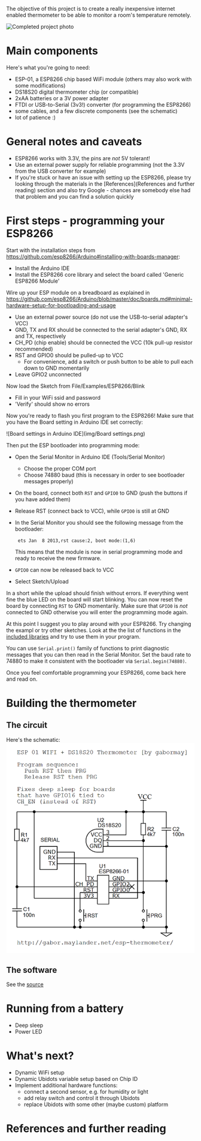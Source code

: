 The objective of this project is to create a really inexpensive internet enabled thermometer to be able to monitor a room's temperature remotely.

  ![Completed project photo](img/final.jpg)
  
# Main components
Here's what you're going to need:
- ESP-01, a ESP8266 chip based WiFi module (others may also work with some modifications)
- DS18S20 digital thermometer chip (or compatible)
- 2xAA batteries or a 3V power adapter
- FTDI or USB-to-Serial (3v3!) converter (for programming the ESP8266)
- some cables, and a few discrete components (see the schematic)
- lot of patience :)

# General notes and caveats
- ESP8266 works with 3.3V, the pins are _not_ 5V tolerant!
- Use an external power supply for reliable programming (not the 3.3V from the USB converter for example)
- If you're stuck or have an issue with setting up the ESP8266, please  try looking through the materials in the [References](References and further reading) section and also try Google - chances are somebody else had that problem and you can find a solution quickly

# First steps - programming your ESP8266
Start with the installation steps from https://github.com/esp8266/Arduino#installing-with-boards-manager:
- Install the Arduino IDE 
- Install the ESP8266 core library and select the board called 'Generic ESP8266 Module'

Wire up your ESP module on a breadboard as explained in https://github.com/esp8266/Arduino/blob/master/doc/boards.md#minimal-hardware-setup-for-bootloading-and-usage
- Use an external power source (do not use the USB-to-serial adapter's VCC)
- GND, TX and RX should be connected to the serial adapter's GND, RX and TX, respectively
- CH_PD (chip enable) should be connected the VCC (10k pull-up resistor recommended)
- RST and GPIO0 should be pulled-up to VCC
  * For convenience, add a switch or push button to be able to pull each down to GND momentarily
- Leave GPIO2 unconnected

Now load the Sketch from File/Examples/ESP8266/Blink
- Fill in your WiFi ssid and password
- 'Verify' should show no errors

Now you're ready to flash you first program to the ESP8266! Make sure that you have the Board setting in Arduino IDE set correctly:

  ![Board settings in Arduino IDE](img/Board settings.png)

Then put the ESP bootloader into programming mode:
- Open the Serial Monitor in Arduino IDE (Tools/Serial Monitor)
  * Choose the proper COM port
  * Choose 74880 baud (this is necessary in order to see bootloader messages properly)
- On the board, connect both `RST` and `GPIO0` to GND (push the buttons if you have added them)
- Release RST (connect back to VCC), while `GPIO0` is still at GND
- In the Serial Monitor you should see the following message from the bootloader:

    ```
     ets Jan  8 2013,rst cause:2, boot mode:(1,6)
    ```
    This means that the module is now in serial programming mode and ready to receive the new firmware.
- `GPIO0` can now be released back to VCC
- Select Sketch/Upload

In a short while the upload should finish without errors. If everything went fine the blue LED on the board will start blinking. You can now reset the board by connecting `RST` to GND momentarily. Make sure that `GPIO0` is _not_ connected to GND otherwise you will enter the programming mode again.

At this point I suggest you to play around with your ESP8266. Try changing the exampl or try other sketches. Look at the the list of functions in the [included libraries](https://github.com/esp8266/Arduino/blob/master/doc/libraries.md) and try to use them in your program.

You can use `Serial.print()` family of functions to print diagnostic messages that you can then read in the Serial Monitor. Set the baud rate to 74880 to make it consistent with the bootloader via `Serial.begin(74880)`.

Once you feel comfortable programming your ESP8266, come back here and read on.

# Building the thermometer
## The circuit
Here's the schematic:
![Schematic](img/schematic.png)


## The software
See the [source](src/ESPThermometer/ESPThermometer.ino)

# Running from a battery
- Deep sleep
- Power LED

# What's next?
- Dynamic WiFi setup
- Dynamic Ubidots variable setup based on Chip ID
- Implement additional hardware functions:
  * connect a second sensor, e.g. for humidity or light
  * add relay switch and control it through Ubidots
  * replace Ubidots with some other (maybe custom) platform

# References and further reading

